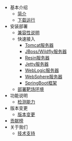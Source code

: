 - 基本介绍
  - [简介](doc/tutorial/intro.md)
  - [下载运行](doc/tutorial/install.md)
- 安装部署
  - [兼容性说明](doc/deploy/compat.md)
  - 快速接入
    - [Tomcat服务器](doc/deploy/manual/tomcat.md)
    - [JBoss/Wildfly服务器](doc/deploy/manual/jboss.md)
    - [Resin服务器](doc/deploy/manual/resin.md)
    - [Jetty服务器](doc/deploy/manual/jetty.md)
    - [WebLogic服务器](doc/deploy/manual/weblogic.md)
    - [WebSphere服务器](doc/deploy/manual/websphere.md)
    - [SpringBoot框架](doc/deploy/manual/springboot.md)
  - [部署靶场环境](doc/deploy/vulns.md)
- 功能说明
  - [检测能力](doc/features/detects.md)
- 版本变更
  - [版本变更](doc/changes/changelog.md)
- [贡献榜](doc/contributions.md)
- 关于我们
  - [技术支持](doc/aboutus/support.md)